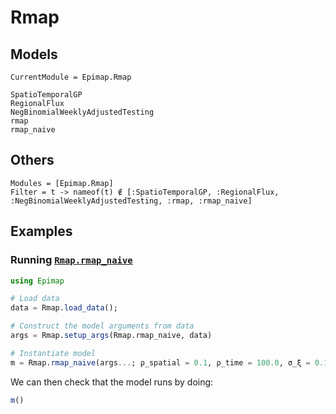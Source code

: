 # Rmap

## Models
```@meta
CurrentModule = Epimap.Rmap
```

```@docs
SpatioTemporalGP
RegionalFlux
NegBinomialWeeklyAdjustedTesting
rmap
rmap_naive
```

## Others
```@autodocs
Modules = [Epimap.Rmap]
Filter = t -> nameof(t) ∉ [:SpatioTemporalGP, :RegionalFlux, :NegBinomialWeeklyAdjustedTesting, :rmap, :rmap_naive]
```

## Examples
### Running [`Rmap.rmap_naive`](@ref)

```julia
using Epimap

# Load data
data = Rmap.load_data();

# Construct the model arguments from data
args = Rmap.setup_args(Rmap.rmap_naive, data)

# Instantiate model
m = Rmap.rmap_naive(args...; ρ_spatial = 0.1, ρ_time = 100.0, σ_ξ = 0.1);
```

We can then check that the model runs by doing:

```julia
m()
```
